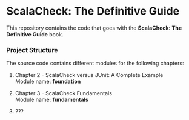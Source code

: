 ScalaCheck: The Definitive Guide
===============================

This repository contains the code that goes with the **ScalaCheck: The Definitive Guide** book.

### Project Structure

The source code contains different modules for the following chapters:

1. Chapter 2 - ScalaCheck versus JUnit: A Complete Example  
    Module name: **foundation**

2. Chapter 3 - ScalaCheck Fundamentals  
    Module name: **fundamentals**

3. ???
